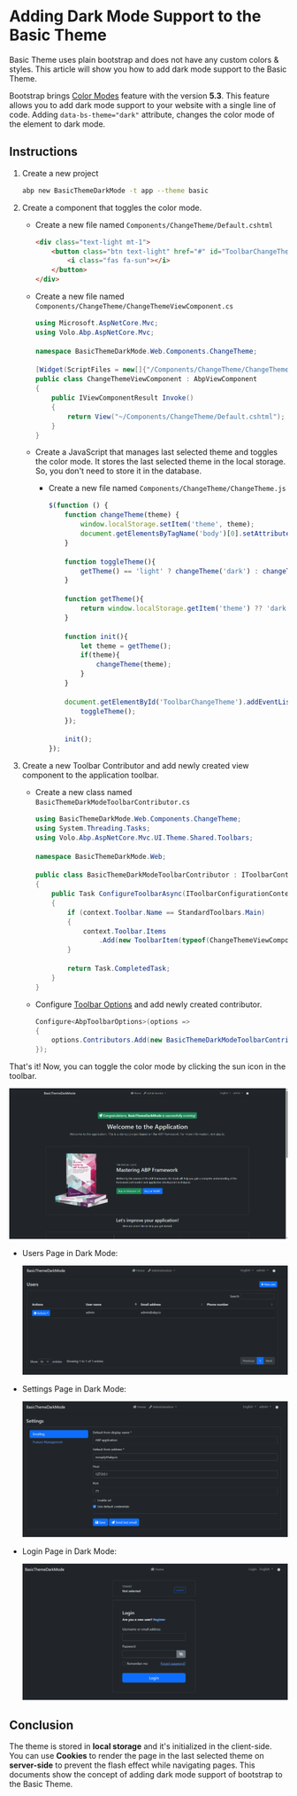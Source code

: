 # Adding Dark Mode Support to the Basic Theme
Basic Theme uses plain bootstrap and does not have any custom colors & styles. This article will show you how to add dark mode support to the Basic Theme.

Bootstrap brings [Color Modes](https://getbootstrap.com/docs/5.3/customize/color-modes/#dark-mode) feature with the version **5.3**. This feature allows you to add dark mode support to your website with a single line of code. Adding `data-bs-theme="dark"` attribute, changes the color mode of the element to dark mode.

## Instructions

1. Create a new project
    ```bash
    abp new BasicThemeDarkMode -t app --theme basic
    ```

2. Create a component that toggles the color mode.

   - Create a new file named `Components/ChangeTheme/Default.cshtml`
        ```html
        <div class="text-light mt-1">    
            <button class="btn text-light" href="#" id="ToolbarChangeTheme">
                <i class="fas fa-sun"></i>
            </button>
        </div>
        ```

   - Create a new file named `Components/ChangeTheme/ChangeThemeViewComponent.cs`
        ```csharp
        using Microsoft.AspNetCore.Mvc;
        using Volo.Abp.AspNetCore.Mvc;

        namespace BasicThemeDarkMode.Web.Components.ChangeTheme;
        
        [Widget(ScriptFiles = new[]{"/Components/ChangeTheme/ChangeTheme.js"})]
        public class ChangeThemeViewComponent : AbpViewComponent
        {
            public IViewComponentResult Invoke()
            {
                return View("~/Components/ChangeTheme/Default.cshtml");
            }
        }
        ```

   - Create a JavaScript that manages last selected theme and toggles the color mode. It stores the last selected theme in the local storage. So, you don't need to store it in the database.

     - Create a new file named `Components/ChangeTheme/ChangeTheme.js`
        ```js
        $(function () {
            function changeTheme(theme) {
                window.localStorage.setItem('theme', theme);
                document.getElementsByTagName('body')[0].setAttribute('data-bs-theme', theme);
            }

            function toggleTheme(){
                getTheme() == 'light' ? changeTheme('dark') : changeTheme('light');
            }

            function getTheme(){
                return window.localStorage.getItem('theme') ?? 'dark';
            }

            function init(){
                let theme = getTheme();
                if(theme){
                    changeTheme(theme);
                }
            }

            document.getElementById('ToolbarChangeTheme').addEventListener('click', () => {
                toggleTheme();
            });

            init();
        });
        ```

3. Create a new Toolbar Contributor and add newly created view component to the application toolbar.

    - Create a new class named `BasicThemeDarkModeToolbarContributor.cs`
        ```csharp
        using BasicThemeDarkMode.Web.Components.ChangeTheme;
        using System.Threading.Tasks;
        using Volo.Abp.AspNetCore.Mvc.UI.Theme.Shared.Toolbars;

        namespace BasicThemeDarkMode.Web;

        public class BasicThemeDarkModeToolbarContributor : IToolbarContributor
        {
            public Task ConfigureToolbarAsync(IToolbarConfigurationContext context)
            {
                if (context.Toolbar.Name == StandardToolbars.Main)
                {
                    context.Toolbar.Items
                        .Add(new ToolbarItem(typeof(ChangeThemeViewComponent)));
                }

                return Task.CompletedTask;
            }
        }
        ```

    - Configure [Toolbar Options](https://docs.abp.io/en/abp/latest/UI/AspNetCore/Toolbars) and add newly created contributor.
        ```csharp
        Configure<AbpToolbarOptions>(options =>
        {
            options.Contributors.Add(new BasicThemeDarkModeToolbarContributor());
        });
        ```

That's it! Now, you can toggle the color mode by clicking the sun icon in the toolbar.

![Dark Mode](basictheme-toggle-demo.gif)

- Users Page in Dark Mode:

    ![Users Page in Dark Mode](basictheme-dark-users.png)

- Settings Page in Dark Mode:

    ![Settings Page in Dark Mode](basictheme-dark-settings.png)

- Login Page in Dark Mode:

    ![Login Page in Dark Mode](basictheme-dark-login.png)

## Conclusion

The theme is stored in **local storage** and it's initialized in the client-side. You can use **Cookies** to render the page in the last selected theme on **server-side** to prevent the flash effect while navigating pages. This documents show the concept of adding dark mode support of bootstrap to the Basic Theme.